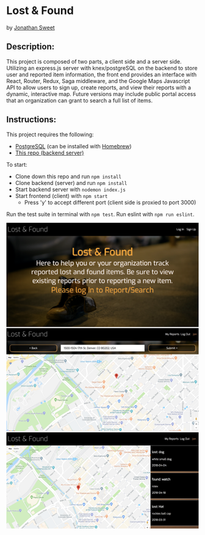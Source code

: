 # Lost & Found
by [Jonathan Sweet](https://github.com/JSweet314/)

## Description:
This project is composed of two parts, a client side and a server side. Utilizing an express.js server with knex/postgreSQL on the backend to store user and reported item information, the front end provides an interface with React, Router, Redux, Saga middleware, and the Google Maps Javascript API to allow users to sign up, create reports, and view their reports with a dynamic, interactive map. Future versions may include public portal access that an organization can grant to search a full list of items.

## Instructions: 
This project requires the following: 
* [PostgreSQL](https://www.postgresql.org/download/) (can be installed with [Homebrew](https://brew.sh/))
* [This repo (backend server)](https://github.com/JSweet314/lostAndFound-server)

To start:
* Clone down this repo and run `npm install`
* Clone backend (server) and run `npm install`
* Start backend server with `nodemon index.js`
* Start frontend (client) with `npm start`
  * Press 'y' to accept different port (client side is proxied to port 3000)

Run the test suite in terminal with `npm test`. 
Run eslint with `npm run eslint`.

![welcome](src/images/LFscreenshot.png)
![reportMap](src/images/reportMapScreenshot.png)
![myReports](src/images/itemsListScreenshot.png)
